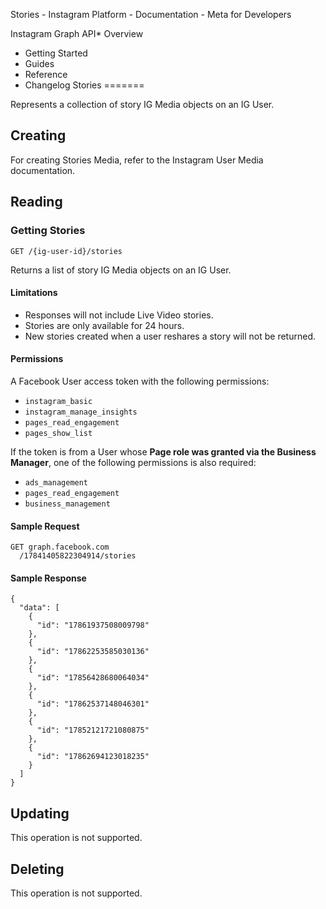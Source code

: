 
Stories - Instagram Platform - Documentation - Meta for Developers









Instagram Graph API* Overview
* Getting Started
* Guides
* Reference
* Changelog
Stories
=======


Represents a collection of story IG Media objects on an IG User.


Creating
--------


For creating Stories Media, refer to the Instagram User Media documentation.


Reading
-------


### Getting Stories


`GET /{ig-user-id}/stories`


Returns a list of story IG Media objects on an IG User.


#### Limitations


* Responses will not include Live Video stories.
* Stories are only available for 24 hours.
* New stories created when a user reshares a story will not be returned.


#### Permissions


A Facebook User access token with the following permissions:


* `instagram_basic`
* `instagram_manage_insights`
* `pages_read_engagement`
* `pages_show_list`


If the token is from a User whose **Page role was granted via the Business Manager**, one of the following permissions is also required:


* `ads_management`
* `pages_read_engagement`
* `business_management`


#### Sample Request



```
GET graph.facebook.com
  /17841405822304914/stories
```
#### Sample Response



```
{
  "data": [
    {
      "id": "17861937508009798"
    },
    {
      "id": "17862253585030136"
    },
    {
      "id": "17856428680064034"
    },
    {
      "id": "17862537148046301"
    },
    {
      "id": "17852121721080875"
    },
    {
      "id": "17862694123018235"
    }
  ]
}
```
Updating
--------


This operation is not supported.


Deleting
--------


This operation is not supported.







































 
